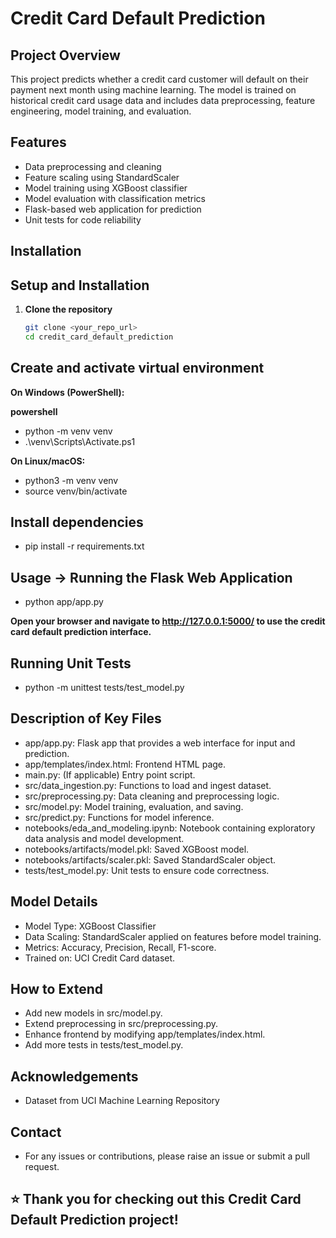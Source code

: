 # Credit Card Default Prediction

## Project Overview
This project predicts whether a credit card customer will default on their payment next month using machine learning. The model is trained on historical credit card usage data and includes data preprocessing, feature engineering, model training, and evaluation.

## Features
- Data preprocessing and cleaning
- Feature scaling using StandardScaler
- Model training using XGBoost classifier
- Model evaluation with classification metrics
- Flask-based web application for prediction
- Unit tests for code reliability




## Installation

## Setup and Installation

1. **Clone the repository**  
   ```bash
   git clone <your_repo_url>
   cd credit_card_default_prediction

## Create and activate virtual environment

**On Windows (PowerShell):**

**powershell**

- python -m venv venv
- .\venv\Scripts\Activate.ps1

**On Linux/macOS:**

- python3 -m venv venv
- source venv/bin/activate


## Install dependencies

- pip install -r requirements.txt

## Usage -> Running the Flask Web Application

- python app/app.py

**Open your browser and navigate to http://127.0.0.1:5000/ to use the credit card default prediction interface.**


## Running Unit Tests

- python -m unittest tests/test_model.py


## Description of Key Files

- app/app.py: Flask app that provides a web interface for input and prediction.
- app/templates/index.html: Frontend HTML page.
- main.py: (If applicable) Entry point script.
- src/data_ingestion.py: Functions to load and ingest dataset.
- src/preprocessing.py: Data cleaning and preprocessing logic.
- src/model.py: Model training, evaluation, and saving.
- src/predict.py: Functions for model inference.
- notebooks/eda_and_modeling.ipynb: Notebook containing exploratory data analysis and model development.
- notebooks/artifacts/model.pkl: Saved XGBoost model.
- notebooks/artifacts/scaler.pkl: Saved StandardScaler object.
- tests/test_model.py: Unit tests to ensure code correctness.

## Model Details

- Model Type: XGBoost Classifier
- Data Scaling: StandardScaler applied on features before model training.
- Metrics: Accuracy, Precision, Recall, F1-score.
- Trained on: UCI Credit Card dataset.

## How to Extend

- Add new models in src/model.py.
- Extend preprocessing in src/preprocessing.py.
- Enhance frontend by modifying app/templates/index.html.
- Add more tests in tests/test_model.py.

## Acknowledgements

- Dataset from UCI Machine Learning Repository

## Contact

- For any issues or contributions, please raise an issue or submit a pull request.

## ⭐ Thank you for checking out this Credit Card Default Prediction project!

